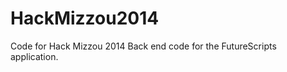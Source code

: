 HackMizzou2014
==============

Code for Hack Mizzou 2014
Back end code for the FutureScripts application.
